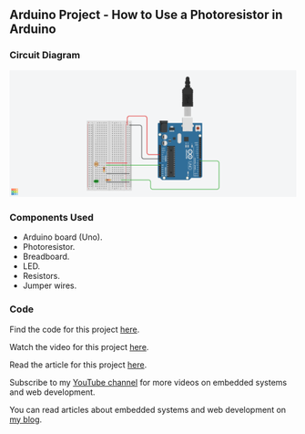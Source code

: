 ## Arduino Project - How to Use a Photoresistor in Arduino

### Circuit Diagram

![Circuit Diagram](/circuit-diagram.png)

### Components Used
- Arduino board (Uno).
- Photoresistor.
- Breadboard.
- LED.
- Resistors.
- Jumper wires.

### Code

Find the code for this project [here](https://github.com/ihechikara/photoresistor-arduino/blob/main/photores.ino).

Watch the video for this project [here](https://youtu.be/u2RIwc8hyLU?si=eFNdWrNizH88_QGx).

Read the article for this project [here](https://ihechikara.com/posts/how-to-use-a-photoresistor-in-arduino/).

Subscribe to my [YouTube channel](https://www.youtube.com/@Ihechikara) for more videos on embedded systems and web development.

You can read articles about embedded systems and web development on [my blog](https://ihechikara.com/).